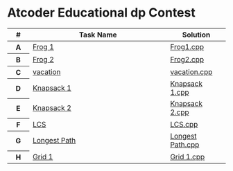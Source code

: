 # Atcoder  Educational dp Contest

<table class="table table-striped table-dark">
  <thead>
    <tr>
      <th width="1%" class="text-center">#</th>
      <th width="10%" class="text-center">Task Name</th>
      <th width="1%" class="text-center">Solution</th>
    </tr>
  </thead>
  <tbody>
    <tr>
      <th scope="row">A</th>
     <td><a href="https://atcoder.jp/contests/dp/tasks/dp_a">Frog 1</a></td>
     <td><a href="https://github.com/rabeeadelbeabesh/atcoder-online-judge-solutions/blob/main/Atcoder-Frog%201.cpp">Frog1.cpp</a></td>
    </tr>
    <tr>
      <th scope="row">B</th>
     <td><a href="https://atcoder.jp/contests/dp/tasks/dp_b">Frog 2</a></td>
     <td><a href="https://github.com/rabeeadelbeabesh/atcoder-online-judge-solutions/blob/main/Atcoder%20-Frog%202.cpp">Frog2.cpp</a></td>
    </tr>
    <tr>
      <th scope="row">C</th>
     <td><a href="https://atcoder.jp/contests/dp/tasks/dp_c">vacation</a></td>
     <td><a href="https://github.com/rabeeadelbeabesh/atcoder-online-judge-solutions/blob/main/atcoder%20educational%20dp%20contest%20%20vacation.cpp">vacation.cpp</a></td>
    </tr>
     <tr>
      <th scope="row">D</th>
     <td><a href="https://atcoder.jp/contests/dp/tasks/dp_d">Knapsack 1</a></td>
     <td><a href="https://github.com/rabeeadelbeabesh/atcoder-online-judge-solutions/blob/main/atcoder%20educational%20dp%20contest%20Knapsack%201%20.cpp"> Knapsack 1.cpp</a></td>
    </tr>
       <tr>
      <th scope="row">E</th>
     <td><a href="https://atcoder.jp/contests/dp/tasks/dp_e">Knapsack 2</a></td>
     <td><a href="https://github.com/rabeeadelbeabesh/atcoder-online-judge-solutions/blob/main/atcoder%20educational%20dp%20contest%20knapsack%202%20.cpp"> Knapsack 2.cpp</a></td>
    </tr>
      <tr>
      <th scope="row">F</th>
     <td><a href="https://atcoder.jp/contests/dp/tasks/dp_f">LCS</a></td>
     <td><a href="https://github.com/rabeeadelbeabesh/atcoder-online-judge-solutions/blob/main/atcoder%20educational%20dp%20contest%20LCS.cpp"> LCS.cpp</a></td>
    </tr>
      <tr>
      <th scope="row">G</th>
     <td><a href="https://atcoder.jp/contests/dp/tasks/dp_g">Longest Path</a></td>
     <td><a href="https://github.com/rabeeadelbeabesh/atcoder-online-judge-solutions/blob/main/atcoder%20educational%20dp%20contest%20Longest%20Path.cpp"> Longest Path.cpp</a></td>
    </tr>
         <tr>
      <th scope="row">H</th>
     <td><a href="https://atcoder.jp/contests/dp/tasks/dp_h">Grid 1</a></td>
     <td><a href="https://github.com/rabeeadelbeabesh/atcoder-online-judge-solutions/blob/main/atcoder%20educational%20dp%20contest%20Grid%201.cpp">Grid 1.cpp</a>      </td>
    </tr>
  </tbody>
</table>

